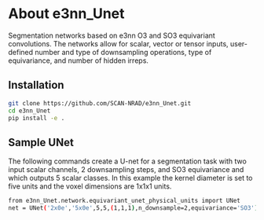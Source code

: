 # About e3nn_Unet

Segmentation networks based on e3nn O3 and SO3 equivariant convolutions.
The networks allow for scalar, vector or tensor inputs, user-defined number and 
type of downsampling operations, type of equivariance, and number of hidden
irreps.

## Installation

```bash
git clone https://github.com/SCAN-NRAD/e3nn_Unet.git
cd e3nn_Unet
pip install -e .
```

## Sample UNet

The following commands create a U-net for a segmentation task with two 
input scalar channels, 2 downsampling steps, and SO3 equivariance
and which outputs 5 scalar classes. In this example the kernel diameter 
is set to five units and the voxel dimensions are 1x1x1 units.

```bash
from e3nn_Unet.network.equivariant_unet_physical_units import UNet
net = UNet('2x0e','5x0e',5,5,(1,1,1),n_downsample=2,equivariance='SO3')
```
